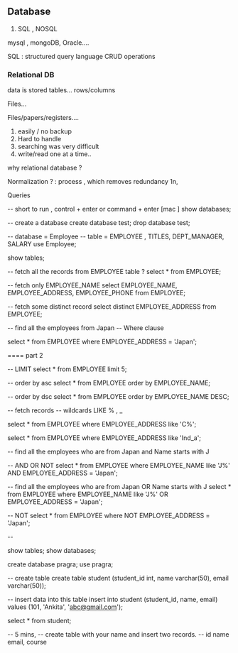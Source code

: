 ## Database 

1. SQL , NOSQL 

mysql , mongoDB, Oracle....

SQL : structured query language 
CRUD operations 


###  Relational DB
data is stored tables... 
rows/columns 


Files... 

Files/papers/registers.... 
1. easily / no backup
2. Hard to handle 
3. searching was very difficult 
4. write/read  one at a time.. 

why relational database ? 

Normalization ? : 
process , which removes redundancy 
1n, 


Queries 


-- short to run , control + enter or command + enter [mac ]
show databases;

-- create a database
create database test;
drop database test;


-- database = Employee
-- table = EMPLOYEE , TITLES, DEPT_MANAGER, SALARY
use Employee;

show tables;

-- fetch all the records from EMPLOYEE table ?
select * from EMPLOYEE;

-- fetch only EMPLOYEE_NAME
select EMPLOYEE_NAME, EMPLOYEE_ADDRESS, EMPLOYEE_PHONE from EMPLOYEE;

-- fetch some distinct record
select distinct EMPLOYEE_ADDRESS from EMPLOYEE;

-- find all the employees from Japan
-- Where clause

select * from EMPLOYEE
where
EMPLOYEE_ADDRESS = 'Japan';

====
part 2 

-- LIMIT
select * from EMPLOYEE limit 5;

-- order by asc
select * from EMPLOYEE order by EMPLOYEE_NAME;

-- order by dsc
select * from EMPLOYEE order by EMPLOYEE_NAME DESC;


-- fetch records
-- wildcards LIKE % , _

select * from EMPLOYEE where EMPLOYEE_ADDRESS like 'C%';


select * from EMPLOYEE where EMPLOYEE_ADDRESS like 'Ind_a';

-- find all the employees who are from Japan and Name starts with J

-- AND OR NOT
select * from EMPLOYEE where EMPLOYEE_NAME like 'J%' AND EMPLOYEE_ADDRESS = 'Japan';

-- find all the employees who are from Japan OR Name starts with J
select * from EMPLOYEE where EMPLOYEE_NAME like 'J%' OR EMPLOYEE_ADDRESS = 'Japan';

-- NOT
select * from EMPLOYEE where NOT EMPLOYEE_ADDRESS = 'Japan';

--

show tables;
show databases;

create database pragra;
use pragra;

-- create table
create table student (student_id int, name varchar(50), email varchar(50));

-- insert data into this table
insert into student (student_id, name, email)
values
(101, 'Ankita', 'abc@gmail.com');

select * from student;

-- 5 mins,
-- create table with your name and insert two records.
-- id name email, course 





